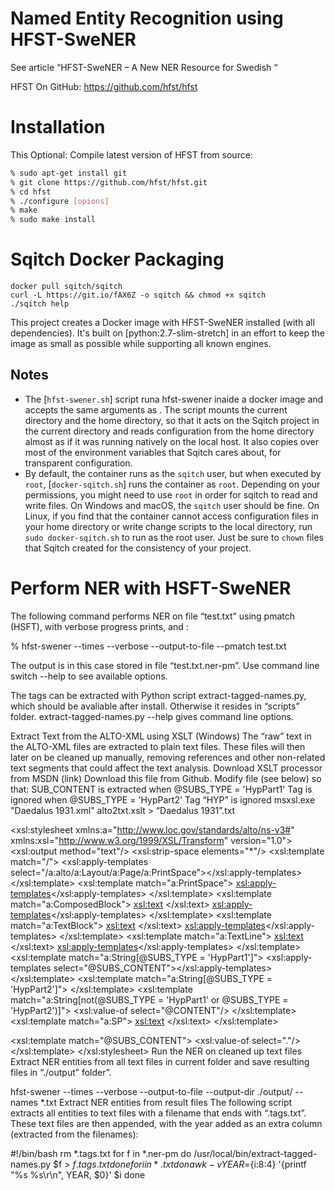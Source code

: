 # Named Entity Recognition using HFST-SweNER

See article “HFST-SweNER – A New NER Resource for Swedish “

HFST On GitHub: https://github.com/hfst/hfst

# Installation

This
Optional: Compile latest version of HFST from source:
```bash
% sudo apt-get install git
% git clone https://github.com/hfst/hfst.git
% cd hfst
% ./configure [opions]
% make
% sudo make install
```
Sqitch Docker Packaging
=======================

    docker pull sqitch/sqitch
    curl -L https://git.io/fAX6Z -o sqitch && chmod +x sqitch
    ./sqitch help

This project creates a Docker image with HFST-SweNER installed (with all dependencies).
It's built on [python:2.7-slim-stretch] in an effort to keep the image as
small as possible while supporting all known engines.

Notes
-----
*   The [`hfst-swener.sh`] script runa hfst-swener inaide a docker image and accepts
    the same arguments as . The script mounts the current directory and the home
    directory, so that it acts on the Sqitch project in the current directory
    and reads configuration from the home directory almost as if it was running
    natively on the local host. It also copies over most of the environment
    variables that Sqitch cares about, for transparent configuration.
*   By default, the container runs as the `sqitch` user, but when executed by
    `root`, [`docker-sqitch.sh`] runs the container as `root`. Depending on your
    permissions, you might need to use `root` in order for sqitch to read and
    write files. On Windows and macOS, the `sqitch` user should be fine. On
    Linux, if you find that the container cannot access configuration files in
    your home directory or write change scripts to the local directory, run
    `sudo docker-sqitch.sh` to run as the root user. Just be sure to `chown`
    files that Sqitch created for the consistency of your project.

# Perform NER with HSFT-SweNER
The following command performs NER on file “test.txt” using pmatch (HSFT), with verbose progress prints, and :


% hfst-swener --times --verbose --output-to-file --pmatch test.txt

The output is in this case stored in file “test.txt.ner-pm”.
Use command line switch --help to see available options.

The tags can be extracted with Python script extract-tagged-names.py, which should be avaliable after install. Otherwise it resides in “scripts” folder.
extract-tagged-names.py --help gives command line options.

Extract Text from the ALTO-XML using XSLT (Windows)
The “raw” text in the ALTO-XML files are extracted to plain text files. These files will then later on be cleaned up manually, removing references and other non-related text segments that could affect the text analysis.
Download XSLT processor from MSDN (link)
Download this file from Github.
Modify file (see below) so that:
SUB_CONTENT is extracted when @SUBS_TYPE = 'HypPart1'
Tag is ignored when @SUBS_TYPE = 'HypPart2'
Tag “HYP” is ignored
msxsl.exe  "Daedalus 1931.xml" alto2txt.xslt > “Daedalus 1931”.txt

<?xml version="1.0" encoding="UTF-8"?>
<xsl:stylesheet xmlns:a="http://www.loc.gov/standards/alto/ns-v3#" xmlns:xsl="http://www.w3.org/1999/XSL/Transform" version="1.0">
<xsl:output method="text"/>
<xsl:strip-space elements="*"/>
   <xsl:template match="/">
       <xsl:apply-templates select="/a:alto/a:Layout/a:Page/a:PrintSpace"></xsl:apply-templates>
   </xsl:template>
   <xsl:template match="a:PrintSpace">
       <xsl:apply-templates></xsl:apply-templates>
   </xsl:template>
   <xsl:template match="a:ComposedBlock">
       <xsl:text>&#xa;</xsl:text>
       <xsl:apply-templates></xsl:apply-templates>
   </xsl:template>
   <xsl:template match="a:TextBlock">
       <xsl:text>&#xa;&#xa;</xsl:text>
       <xsl:apply-templates></xsl:apply-templates>
   </xsl:template>
   <xsl:template match="a:TextLine">
       <xsl:text>&#xa;</xsl:text>
       <xsl:apply-templates></xsl:apply-templates>
   </xsl:template>
   <xsl:template match="a:String[@SUBS_TYPE = 'HypPart1']">
       <xsl:apply-templates select="@SUBS_CONTENT"></xsl:apply-templates>
   </xsl:template>
   <xsl:template match="a:String[@SUBS_TYPE = 'HypPart2']">
   </xsl:template>
   <xsl:template match="a:String[not(@SUBS_TYPE = 'HypPart1' or @SUBS_TYPE = 'HypPart2')]">
       <xsl:value-of select="@CONTENT"/>
       <!--<xsl:apply-templates select="@SUBS_CONTENT"></xsl:apply-templates>-->
   </xsl:template>
   <xsl:template match="a:SP">
       <xsl:text> </xsl:text>
   </xsl:template>
   <!--<xsl:template match="a:HYP">
       <xsl:value-of select="@CONTENT"/>
   </xsl:template>-->
   <xsl:template match="@SUBS_CONTENT">
       <xsl:value-of select="."/>
       <!--<xsl:text> </xsl:text>[ <xsl:value-of select="."/> ]<xsl:text> </xsl:text>-->
   </xsl:template>
</xsl:stylesheet>
Run the NER on cleaned up text files
Extract NER entities from all text files in current folder and save resulting files in “./output” folder”.

hfst-swener --times --verbose --output-to-file --output-dir ./output/ --names *.txt
Extract NER entities from result files
The following script extracts all entities to text files with a filename that ends with “.tags.txt”. These text files are then appended, with the year added as an extra column (extracted from the filenames):

#!/bin/bash
rm *.tags.txt
for f in *.ner-pm
do
        /usr/local/bin/extract-tagged-names.py $f > $f.tags.txt
done
for i in *.txt
do
        nawk -v YEAR=${i:8:4} '{printf "%s %s\r\n", YEAR, $0}' $i
done


  [Sqitch Project]: https://sqitch.org
  [stable Debian slim]: https://docs.docker.com/samples/library/debian/#debiansuite-slim
  [Firebird]: https://www.firebirdsql.org
  [AdoptOpenJSK]: https://github.com/AdoptOpenJDK/openjdk-docker/blob/master/8/jdk/debian/Dockerfile.hotspot.nightly.slim

